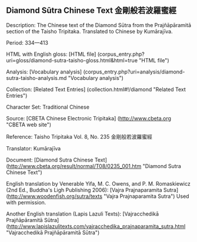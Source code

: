 ## Diamond Sūtra Chinese Text 金剛般若波羅蜜經

Description: The Chinese text of the Diamond Sūtra from the Prajñāpāramitā section of the Taisho Tripitaka. Translated to Chinese by Kumārajīva.

Period: 334—413

HTML with English gloss: [HTML file] (corpus_entry.php?uri=gloss/diamond-sutra-taisho-gloss.html&html=true "HTML file")

Analysis: [Vocabulary analysis] (corpus_entry.php?uri=analysis/diamond-sutra-taisho-analysis.md "Vocabulary analysis")

Collection: [Related Text Entries] (collection.html#!/diamond "Related Text Entries")

Character Set: Traditional Chinese

Source: [CBETA Chinese Electronic Tripitaka] (http://www.cbeta.org "CBETA web site")

Reference: Taisho Tripitaka Vol. 8, No. 235 金剛般若波羅蜜經

Translator: Kumārajīva

Document: [Diamond Sutra Chinese Text] (http://www.cbeta.org/result/normal/T08/0235_001.htm "Diamond Sutra Chinese Text")

English translation by Venerable Yifa, M. C. Owens, and P. M. Romaskiewicz (2nd Ed., Buddha's Ligh Publishing 2006): [Vajra Prajnaparamita Sutra] (http://www.woodenfish.org/sutra/texts "Vajra Prajnaparamita Sutra")
Used with permission.

Another English translation (Lapis Lazuli Texts): [Vajracchedikā Prajñāpāramitā Sūtra] (http://www.lapislazulitexts.com/vajracchedika_prajnaparamita_sutra.html "Vajracchedikā Prajñāpāramitā Sūtra")


